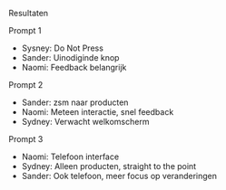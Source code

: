 Resultaten

Prompt 1
- Sysney: Do Not Press
- Sander: Uinodiginde knop
- Naomi: Feedback belangrijk

Prompt 2
- Sander: zsm naar producten
- Naomi: Meteen interactie, snel feedback
- Sydney: Verwacht welkomscherm

Prompt 3
- Naomi: Telefoon interface
- Sydney: Alleen producten, straight to the point
- Sander: Ook telefoon, meer focus op veranderingen